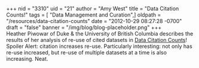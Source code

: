 +++
nid = "3310"
uid = "21"
author = "Amy West"
title = "Data Citation Counts!"
tags = [ "Data Management and Curation",]
oldpath = "/resources/data-citation-counts"
date = "2012-10-29 08:27:28 -0700"
draft = "false"
banner = "/img/blog/blog-placeholder.png"
+++
Heather Piwowar of Duke & the University of British Columbia describes
the results of her analysis of re-use of cited datasets in [Data
Citation Counts](http://youtu.be/oivka4JnjhA)! Spoiler Alert: citation
increases re-use. Particularly interesting: not only has re-use
increased, but re-use of multiple datasets at a time is also increasing.
Neat.
